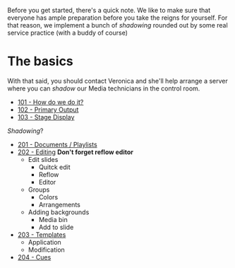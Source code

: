 <!-- TITLE: Training -->
<!-- SUBTITLE: After you're done with this, you shall have domain over the sanctuary screens -->

Before you get started, there's a quick note. We like to make sure that everyone has ample preparation before you take the reigns for yourself. For that reason, we implement a bunch of _shadowing_ rounded out by some real service practice (with a buddy of course)
# The basics
With that said, you should contact Veronica and she'll help arrange a server where you can _shadow_ our Media technicians in the control room.

* [101 - How do we do it?](/media/training-pages/101)
* [102 - Primary Output](/media/training-pages/102) 
* [103 - Stage Display](/media/training-pages/103)

_Shadowing_?
* [201 - Documents / Playlists](/media/training-pages/201)
* [202 - Editing](/media/training-pages/201) **Don't forget reflow editor**
	* Edit slides
		* Quitck edit
		* Reflow
		* Editor
	* Groups
		* Colors
		* Arrangements
	* Adding backgrounds
		* Media bin
		* Add to slide
* [203 - Templates](/media/training-pages/203)
	* Application
	* Modification
* [204 - Cues](/media/training-pages/204)